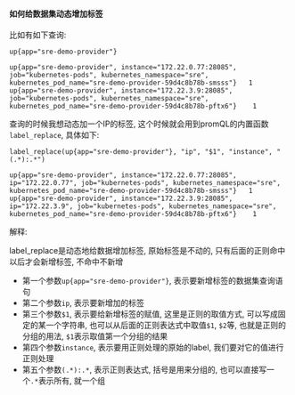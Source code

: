 #### 如何给数据集动态增加标签

比如有如下查询:

```
up{app="sre-demo-provider"}

up{app="sre-demo-provider", instance="172.22.0.77:28085", job="kubernetes-pods", kubernetes_namespace="sre", kubernetes_pod_name="sre-demo-provider-59d4c8b78b-smsss"}   1
up{app="sre-demo-provider", instance="172.22.3.9:28085", job="kubernetes-pods", kubernetes_namespace="sre", kubernetes_pod_name="sre-demo-provider-59d4c8b78b-pftx6"}    1

```

查询的时候我想动态加一个IP的标签, 这个时候就会用到promQL的内置函数`label_replace`, 具体如下:

```
label_replace(up{app="sre-demo-provider"}, "ip", "$1", "instance", "(.*):.*")

up{app="sre-demo-provider", instance="172.22.0.77:28085", ip="172.22.0.77", job="kubernetes-pods", kubernetes_namespace="sre", kubernetes_pod_name="sre-demo-provider-59d4c8b78b-smsss"}   1
up{app="sre-demo-provider", instance="172.22.3.9:28085", ip="172.22.3.9", job="kubernetes-pods", kubernetes_namespace="sre", kubernetes_pod_name="sre-demo-provider-59d4c8b78b-pftx6"}    1

```

解释:

label_replace是动态地给数据增加标签, 原始标签是不动的, 只有后面的正则命中以后才会新增标签, 不命中不新增

* 第一个参数`up{app="sre-demo-provider"}`, 表示要新增标签的数据集查询语句
* 第二个参数`ip`, 表示要新增加的标签
* 第三个参数`$1`, 表示要给新增标签的赋值, 这里是正则的取值方式, 可以写成固定的某一个字符串, 也可以从后面的正则表达式中取值`$1`, `$2`等, 也就是正则的分组的用法, `$1`表示取值第一个分组的结果
* 第四个参数`instance`, 表示要用正则处理的原始的label, 我们要对它的值进行正则处理
* 第五个参数`(.*):.*`, 表示正则表达式, 括号是用来分组的, 也可以直接写一个`.*`表示所有, 就一个组